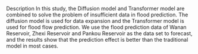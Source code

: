 Description
In this study, the Diffusion model and Transformer model are combined to solve the problem of insufficient data in flood prediction. The diffusion model is used for data expansion and the Transformer model is used for flood flow prediction. We use the flood prediction data of Wanan Reservoir, Zhexi Reservoir and Pankou Reservoir as the data set to forecast, and the results show that the prediction effect is better than the traditional model in most cases.

